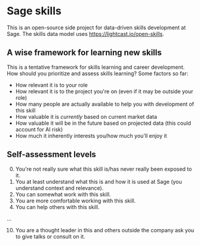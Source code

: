 # Sage skills

This is an open-source side project for data-driven skills development at Sage. 
The skills data model uses https://lightcast.io/open-skills.

## A wise framework for learning new skills

This is a tentative framework for skills learning and career development. 
How should you prioritize and assess skills learning? 
Some factors so far:
- How relevant it is to your role
- How relevant it is to the project you're on (even if it may be outside your role)
- How many people are actually available to help you with development of this skill
- How valuable it is _currently_ based on current market data
- How valuable it will be in the future based on projected data (this could account for AI risk)
- How much it inherently interests you/how much you'll enjoy it


## Self-assessment levels

0. You're not really sure what this skill is/has never really been exposed to it.
1. You at least understand what this is and how it is used at Sage (you understand context and relevance).
2. You can somewhat work with this skill.
3. You are more comfortable working with this skill.
4. You can help others with this skill.

...

10. You are a thought leader in this and others outside the company ask you to give talks or consult on it.

